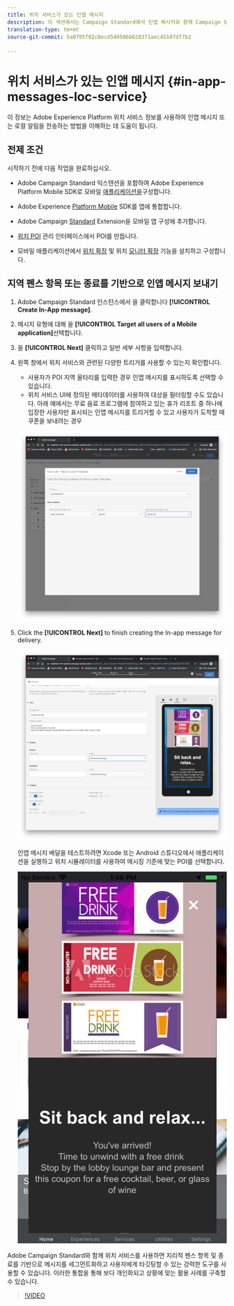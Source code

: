 ```yaml
---
title: 위치 서비스가 있는 인앱 메시지
description: 이 섹션에서는 Campaign Standard에서 인앱 메시지와 함께 Campaign Standard의 푸시 메시지를 사용하는 방법에 대한 정보를 제공합니다.
translation-type: tm+mt
source-git-commit: 5a0705f02c8ecd540506b628371aec45107df7b2

---
```



# 위치 서비스가 있는 인앱 메시지 {#in-app-messages-loc-service}

이 정보는 Adobe Experience Platform 위치 서비스 정보를 사용하여 인앱 메시지 또는 로컬 알림을 전송하는 방법을 이해하는 데 도움이 됩니다.

## 전제 조건

시작하기 전에 다음 작업을 완료하십시오.

* Adobe Campaign Standard 익스텐션을 포함하여 Adobe Experience Platform Mobile SDK로 모바일 [애플리케이션을](https://aep-sdks.gitbook.io/docs/using-mobile-extensions/adobe-campaign-standard)구성합니다.

* Adobe Experience [Platform Mobile](https://aep-sdks.gitbook.io/docs/getting-started/get-the-sdk) SDK를 앱에 통합합니다.
* Adobe Campaign [Standard](https://aep-sdks.gitbook.io/docs/using-mobile-extensions/adobe-campaign-standard) Extension을 모바일 앱 구성에 추가합니다.

* [위치 POI](/help/poi-mgmt-ui/create-a-poi-ui.md) 관리 인터페이스에서 POI를 만듭니다.

* 모바일 애플리케이션에서 [위치 확장](/help/places-ext-aep-sdks/places-extension/places-extension.md) 및 위치 [모니터 확장](/help/places-ext-aep-sdks/places-monitor-extension/places-monitor-extension.md) 기능을 설치하고 구성합니다.

## 지역 펜스 항목 또는 종료를 기반으로 인앱 메시지 보내기

1. Adobe Campaign Standard 인스턴스에서 을 클릭합니다 **[!UICONTROL Create In-App message]**.
1. 메시지 유형에 대해 을 **[!UICONTROL Target all users of a Mobile application]**&#x200B;선택합니다.
1. 을 **[!UICONTROL Next]** 클릭하고 일반 세부 사항을 입력합니다.
1. 왼쪽 창에서 위치 서비스와 관련된 다양한 트리거를 사용할 수 있는지 확인합니다.

   * 사용자가 POI 지역 울타리를 입력한 경우 인앱 메시지를 표시하도록 선택할 수 있습니다.
   * 위치 서비스 UI에 정의된 메타데이터를 사용하여 대상을 필터링할 수도 있습니다.
   아래 예에서는 무료 음료 프로그램에 참여하고 있는 휴가 리조트 중 하나에 입장한 사용자만 표시되는 인앱 메시지를 트리거할 수 있고 사용자가 도착할 때 쿠폰을 보내려는 경우

   !["인앱 메시지 위치 메타데이터"](/help/assets/last-entered-vacation.png)

1. Click the **[!UICONTROL Next]** to finish creating the In-app message for delivery.

   !["이벤트 만들기"](/help/assets/prepare-ACS.png)

   인앱 메시지 배달을 테스트하려면 Xcode 또는 Android 스튜디오에서 애플리케이션을 실행하고 위치 시뮬레이터를 사용하여 메시징 기준에 맞는 POI를 선택합니다.

   !["음료 쿠폰"](/help/assets/drink-coupon-on-app.png)

Adobe Campaign Standard와 함께 위치 서비스를 사용하면 지리적 펜스 항목 및 종료를 기반으로 메시지를 세그먼트화하고 사용자에게 타깃팅할 수 있는 강력한 도구를 사용할 수 있습니다. 이러한 통합을 통해 보다 개인화되고 상황에 맞는 활용 사례를 구축할 수 있습니다.

>[!VIDEO](https://www.youtube.com/watch?v=ikiTTQw9c-o)